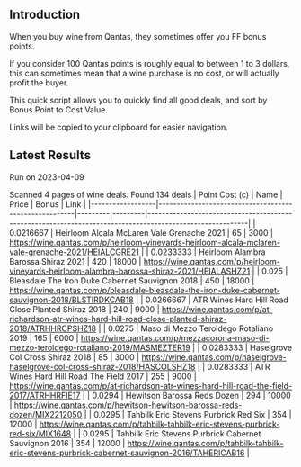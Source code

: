 ## Introduction

When you buy wine from Qantas, they sometimes offer you FF bonus points. 

If you consider 100 Qantas points is roughly equal to between 1 to 3 dollars, this can sometimes mean that a wine purchase is no cost, or will actually profit the buyer.

This quick script allows you to quickly find all good deals, and sort by Bonus Point to Cost Value.

Links will be copied to your clipboard for easier navigation.

## Latest Results

Run on 2023-04-09

Scanned 4 pages of wine deals.
Found 134 deals
|   Point Cost (c) | Name                                                  |   Price |   Bonus | Link                                                                                                     |
|------------------|-------------------------------------------------------|---------|---------|----------------------------------------------------------------------------------------------------------|
|        0.0216667 | Heirloom Alcala McLaren Vale Grenache 2021            |      65 |    3000 | https://wine.qantas.com/p/heirloom-vineyards-heirloom-alcala-mclaren-vale-grenache-2021/HEIALCGRE21      |
|        0.0233333 | Heirloom Alambra Barossa Shiraz 2021                  |     420 |   18000 | https://wine.qantas.com/p/heirloom-vineyards-heirloom-alambra-barossa-shiraz-2021/HEIALASHZ21            |
|        0.025     | Bleasdale The Iron Duke Cabernet Sauvignon 2018       |     450 |   18000 | https://wine.qantas.com/p/bleasdale-bleasdale-the-iron-duke-cabernet-sauvignon-2018/BLSTIRDKCAB18        |
|        0.0266667 | ATR Wines Hard Hill Road Close Planted Shiraz 2018    |     240 |    9000 | https://wine.qantas.com/p/at-richardson-atr-wines-hard-hill-road-close-planted-shiraz-2018/ATRHHRCPSHZ18 |
|        0.0275    | Maso di Mezzo Teroldego Rotaliano 2019                |     165 |    6000 | https://wine.qantas.com/p/mezzacorona-maso-di-mezzo-teroldego-rotaliano-2019/MASMEZTER19                 |
|        0.0283333 | Haselgrove Col Cross Shiraz 2018                      |      85 |    3000 | https://wine.qantas.com/p/haselgrove-haselgrove-col-cross-shiraz-2018/HASCOLSHZ18                        |
|        0.0283333 | ATR Wines Hard Hill Road The Field 2017               |     255 |    9000 | https://wine.qantas.com/p/at-richardson-atr-wines-hard-hill-road-the-field-2017/ATRHHRFIE17              |
|        0.0294    | Hewitson Barossa Reds Dozen                           |     294 |   10000 | https://wine.qantas.com/p/hewitson-hewitson-barossa-reds-dozen/MIX2212050                                |
|        0.0295    | Tahbilk Eric Stevens Purbrick Red Six                 |     354 |   12000 | https://wine.qantas.com/p/tahbilk-tahbilk-eric-stevens-purbrick-red-six/MIX1648                          |
|        0.0295    | Tahbilk Eric Stevens Purbrick Cabernet Sauvignon 2016 |     354 |   12000 | https://wine.qantas.com/p/tahbilk-tahbilk-eric-stevens-purbrick-cabernet-sauvignon-2016/TAHERICAB16      |

